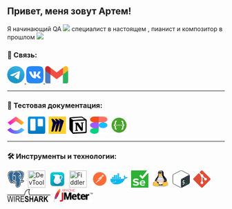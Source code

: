 ## Привет, меня зовут Артем!

Я начинающий QA <img src="https://media.giphy.com/media/3o7aCTfyhYawdOXcFW/giphy.gif" width="20px"> специалист в настоящем , пианист и композитор в прошлом <img src="https://media.giphy.com/media/ScQRX0jaOfFmESOM5J/giphy.gif" width="30px">

### 🤝 Связь:

  <div id="badges">
    <a href="https://t.me/artmtmn" target="_blank">
      <img src="https://github.com/artmtmn/artmtmn/blob/main/assets/telegram-new-2019-vector-logo-seeklogo.com/telegram-new-2019-seeklogo.com.svg" width="40" height="40" alt="telegram group" />
    </a>
    <a href="https://vk.com/artmtmn" target="_blank">
      <img src="https://github.com/artmtmn/artmtmn/blob/main/assets/vk-icon-vector-logo-seeklogo.com/vk-icon-seeklogo.com.svg" width="40" height="40" alt="VK Badge"/>
    </a>
    <a href="mailto:artmtmn@gmail.com" target="_blank">
      <img src="https://github.com/artmtmn/artmtmn/blob/main/assets/gmail-new-2020-vector-logo-seeklogo.com/gmail-new-2020-seeklogo.com-4.png" width="53" height="40" alt="gmail"/>
    </a>
  </div>
  
---

### 📁 Тестовая документация:

<div>
  <img src="https://github.com/artmtmn/artmtmn/blob/main/assets/clickup-symbol-vector-logo-seeklogo.com/clickup-symbol-seeklogo.com.svg" title="ClickUp" width="40" height="40"/>&nbsp
  <img src="https://github.com/artmtmn/artmtmn/blob/main/assets/trello-vector-logo-seeklogo.com/trello-seeklogo.com.svg" title="Trello" width="40" height="40"/>&nbsp
  <img src="https://github.com/artmtmn/artmtmn/blob/main/assets/miro-vector-logo-seeklogo.com/miro-seeklogo.com.svg" title="Miro" width="40" height="40"/>&nbsp
  <img src="https://github.com/artmtmn/artmtmn/blob/main/assets/notion-icon-vector-logo-seeklogo.com/notion-icon-seeklogo.com.svg" title="Notion" width="40" height="40"/>&nbsp
  <img src="https://github.com/artmtmn/artmtmn/blob/main/assets/figma-vector-logo-seeklogo.com/figma-seeklogo.com.svg" title="Figma" width="40" height="40"/>&nbsp
  <img src="https://github.com/artmtmn/artmtmn/blob/main/assets/swagger-vector-logo-seeklogo.com/swagger-seeklogo.com.svg" title="Swagger" width="40" height="40"/>&nbsp
</div>

---

### 🛠 Инструменты и технологии:

<div>
  <img src="https://github.com/devicons/devicon/blob/master/icons/postgresql/postgresql-original.svg" title="PostgreSQL" width="40" height="40"/>&nbsp
  <img src="https://d33wubrfki0l68.cloudfront.net/38b5c953a4667366685d55db55d057c86db1fc54/a0fdc/static/acae6b24d940347661ca901ea07f47c1/chrome-dev-logo-icon.png" title="DevTools" width="40" height="40"/>&nbsp
  <img src="https://github.com/artmtmn/artmtmn/blob/main/assets/charles_proxy_macos_bigsur_icon_190302.png" title="Charles" width="40" height="40"/>&nbsp
  <img src="https://www.megaleechers.com/storage/Fiddler-Everywhere-Icon.png" title="Fiddler" width="40" height="40"/>&nbsp
  <img src="https://github.com/artmtmn/artmtmn/blob/main/assets/postman-vector-logo-seeklogo.com/postman-seeklogo.com.svg" title="Postman" width="40" height="40"/>&nbsp
  <img src="https://github.com/artmtmn/artmtmn/blob/main/assets/docker-vector-logo-seeklogo.com/docker-seeklogo.com.svg" title="Docker" width="40" height="40"/>&nbsp
  <img src="https://github.com/artmtmn/artmtmn/blob/main/assets/selenium-vector-logo-seeklogo.com/selenium-seeklogo.com.svg" title="Selenium IDE" width="40" height="40"/>&nbsp
  <img src="https://github.com/artmtmn/artmtmn/blob/main/assets/tux-vector-logo-seeklogo.com/tux-seeklogo.com.svg" title="Linux" width="40" height="40"/>&nbsp
  <img src="https://github.com/artmtmn/artmtmn/blob/main/assets/bash-vector-logo-seeklogo.com/bash-seeklogo.com.svg" title="Bash" width="40" height="40"/>&nbsp
  <img src="https://github.com/artmtmn/artmtmn/blob/main/assets/git-vector-logo-seeklogo.com/git-seeklogo.com.svg" title="Git" width="40" height="40"/>&nbsp
  <img src="https://github.com/artmtmn/artmtmn/blob/main/assets/wireshark-vector-logo-seeklogo.com/wireshark-seeklogo.com.svg" title="Wireshark" width="100" height="30"/>&nbsp
  <img src="https://github.com/artmtmn/artmtmn/blob/main/assets/jmeter-vector-logo-seeklogo.com/jmeter-seeklogo.com.svg" title="jMeter" width="90" height="30"/>&nbsp  
</div>


